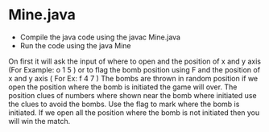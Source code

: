 # Mine.java

- Compile the java code using the javac Mine.java
- Run the code using the java Mine


On first it will ask the input of where to open and the position of x and y axis (For Example: o 1 5 ) or to flag the bomb position using F and the position of x and y axis ( For Ex: f 4 7 )
The bombs are thrown in random position if we open the position where the bomb is initiated the game will over.
The position clues of numbers where shown near the bomb where initiated use the clues to avoid the bombs. Use the flag to mark where the bomb is initiated.
If we open all the position where the bomb is not initiated then you will win the match.
